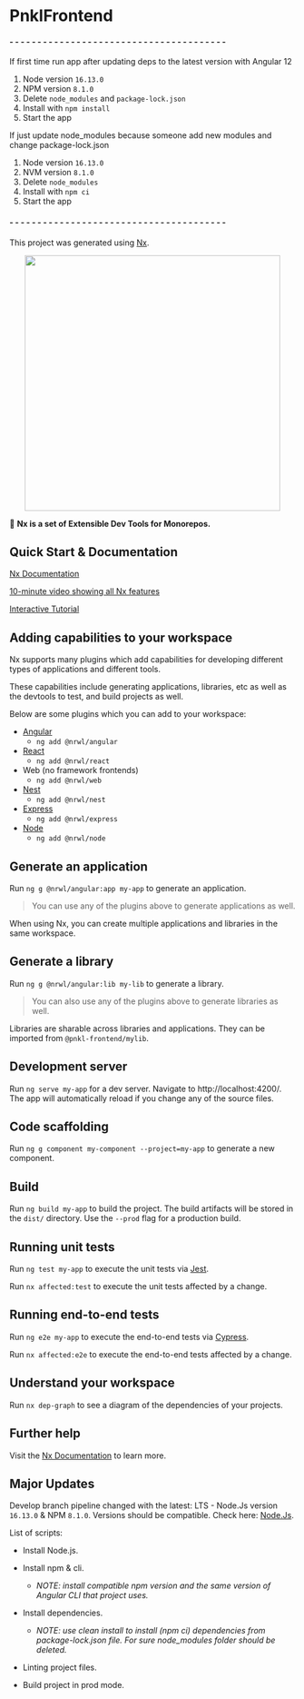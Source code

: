 # PnklFrontend

#### - - - - - - - - - - - - - - - - - - - - - - - - - - - - - - - - - - - - - - -

If first time run app after updating deps to the latest version with Angular 12

1. Node version `16.13.0`
2. NPM version `8.1.0`
3. Delete `node_modules` and `package-lock.json`
4. Install with `npm install`
5. Start the app

If just update node_modules because someone add new modules and change package-lock.json

1. Node version `16.13.0`
2. NVM version `8.1.0`
3. Delete `node_modules`
4. Install with `npm ci`
5. Start the app

#### - - - - - - - - - - - - - - - - - - - - - - - - - - - - - - - - - - - - - - -

This project was generated using [Nx](https://nx.dev).

<p align="center"><img src="https://raw.githubusercontent.com/nrwl/nx/master/nx-logo.png" width="450"></p>

🔎 **Nx is a set of Extensible Dev Tools for Monorepos.**

## Quick Start & Documentation

[Nx Documentation](https://nx.dev/angular)

[10-minute video showing all Nx features](https://nx.dev/angular/getting-started/what-is-nx)

[Interactive Tutorial](https://nx.dev/angular/tutorial/01-create-application)

## Adding capabilities to your workspace

Nx supports many plugins which add capabilities for developing different types of applications and different tools.

These capabilities include generating applications, libraries, etc as well as the devtools to test, and build projects as well.

Below are some plugins which you can add to your workspace:

- [Angular](https://angular.io)
  - `ng add @nrwl/angular`
- [React](https://reactjs.org)
  - `ng add @nrwl/react`
- Web (no framework frontends)
  - `ng add @nrwl/web`
- [Nest](https://nestjs.com)
  - `ng add @nrwl/nest`
- [Express](https://expressjs.com)
  - `ng add @nrwl/express`
- [Node](https://nodejs.org)
  - `ng add @nrwl/node`

## Generate an application

Run `ng g @nrwl/angular:app my-app` to generate an application.

> You can use any of the plugins above to generate applications as well.

When using Nx, you can create multiple applications and libraries in the same workspace.

## Generate a library

Run `ng g @nrwl/angular:lib my-lib` to generate a library.

> You can also use any of the plugins above to generate libraries as well.

Libraries are sharable across libraries and applications. They can be imported from `@pnkl-frontend/mylib`.

## Development server

Run `ng serve my-app` for a dev server. Navigate to http://localhost:4200/. The app will automatically reload if you change any of the source files.

## Code scaffolding

Run `ng g component my-component --project=my-app` to generate a new component.

## Build

Run `ng build my-app` to build the project. The build artifacts will be stored in the `dist/` directory. Use the `--prod` flag for a production build.

## Running unit tests

Run `ng test my-app` to execute the unit tests via [Jest](https://jestjs.io).

Run `nx affected:test` to execute the unit tests affected by a change.

## Running end-to-end tests

Run `ng e2e my-app` to execute the end-to-end tests via [Cypress](https://www.cypress.io).

Run `nx affected:e2e` to execute the end-to-end tests affected by a change.

## Understand your workspace

Run `nx dep-graph` to see a diagram of the dependencies of your projects.

## Further help

Visit the [Nx Documentation](https://nx.dev/angular) to learn more.

## Major Updates

Develop branch pipeline changed with the latest:
LTS - Node.Js version `16.13.0` & NPM `8.1.0`. Versions should be compatible. Check here: [Node.Js](https://nodejs.org/en/download/releases/).

List of scripts:

  - Install Node.js.

  - Install npm & cli.
    - *NOTE: install compatible npm version and the same version of Angular CLI that project uses.*

  - Install dependencies.
    - *NOTE: use clean install to install (npm ci) dependencies from package-lock.json file. For sure node_modules folder should be deleted.*

  - Linting project files.

  - Build project in prod mode.
